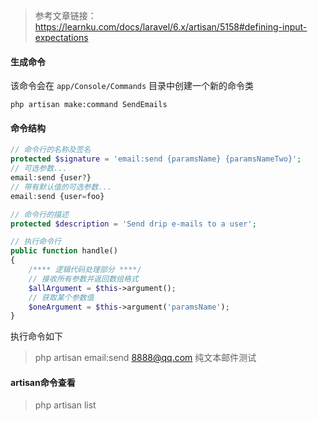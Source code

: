 > 参考文章链接：https://learnku.com/docs/laravel/6.x/artisan/5158#defining-input-expectations



#### 生成命令

该命令会在 `app/Console/Commands` 目录中创建一个新的命令类

```shell
php artisan make:command SendEmails
```



#### 命令结构

```php
// 命令行的名称及签名
protected $signature = 'email:send {paramsName} {paramsNameTwo}';
// 可选参数...
email:send {user?}
// 带有默认值的可选参数...
email:send {user=foo}

// 命令行的描述
protected $description = 'Send drip e-mails to a user';

// 执行命令行
public function handle()
{
    /**** 逻辑代码处理部分 ****/
    // 接收所有参数并返回数组格式
    $allArgument = $this->argument();
	// 获取某个参数值
    $oneArgument = $this->argument('paramsName');
}
```

执行命令如下

> php artisan email:send 8888@qq.com 纯文本邮件测试



#### artisan命令查看

> php artisan list